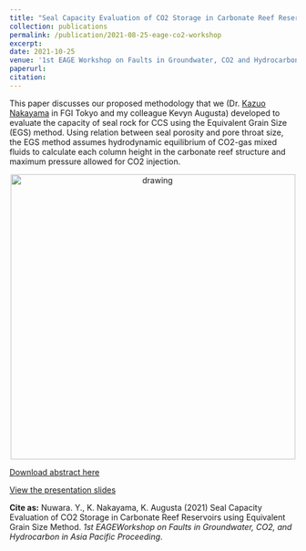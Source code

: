 ```yaml
---
title: "Seal Capacity Evaluation of CO2 Storage in Carbonate Reef Reservoirs using Equivalent Grain Size Method"
collection: publications
permalink: /publication/2021-08-25-eage-co2-workshop
excerpt: 
date: 2021-10-25
venue: '1st EAGE Workshop on Faults in Groundwater, CO2 and Hydrocarbons in Asia Pacific (Canberra, Australia)'
paperurl: 
citation: 
---
```


This paper discusses our proposed methodology that we (Dr. [Kazuo Nakayama](https://www.researchgate.net/profile/Kazuo-Nakayama) in FGI Tokyo and my colleague Kevyn Augusta) developed to evaluate the capacity of seal rock for CCS using the Equivalent Grain Size (EGS) method. Using relation between seal porosity and pore throat size, the EGS method assumes hydrodynamic equilibrium of CO2-gas mixed fluids to calculate each column height in the carbonate reef structure and maximum pressure allowed for CO2 injection.

<p align="center">
<img src="https://user-images.githubusercontent.com/51282928/133871543-acf1d8ef-4617-4c93-b0f1-40922e28c3a3.png" alt="drawing" width="500"/>
</p>

[Download abstract here](https://www.researchgate.net/publication/352794854_Seal_Capacity_Evaluation_of_CO2_Storage_in_Carbonate_Reef_Reservoirs_using_Equivalent_Grain_Size_Method)

[View the presentation slides](https://www.slideshare.net/YohanesNuwaraNuwara/equivalent-grain-size-method-for-sealing-capacity-assessment-in-ccs)

**Cite as:** Nuwara. Y., K. Nakayama, K. Augusta (2021) Seal Capacity Evaluation of CO2 Storage in Carbonate Reef Reservoirs using Equivalent Grain Size Method. *1st EAGEWorkshop on Faults in Groundwater, CO2, and Hydrocarbon in Asia Pacific Proceeding*.
